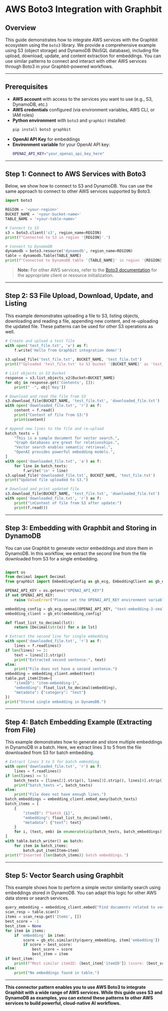 # AWS Boto3 Integration with Graphbit


## Overview

This guide demonstrates how to integrate AWS services with the Graphbit ecosystem using the `boto3` library. We provide a comprehensive example using S3 (object storage) and DynamoDB (NoSQL database), including file upload, download, update, and content extraction for embeddings. You can use similar patterns to connect and interact with other AWS services through Boto3 in your Graphbit-powered workflows.

---

## Prerequisites

- **AWS account** with access to the services you want to use (e.g., S3, DynamoDB, etc.)
- **AWS credentials** configured (via environment variables, AWS CLI, or IAM roles)
- **Python environment** with `boto3` and `graphbit` installed:
  ```bash
  pip install boto3 graphbit
  ```
- **OpenAI API Key** for embeddings
- **Environment variable** for your OpenAI API key:
  ```bash
  OPENAI_API_KEY="your_openai_api_key_here"
  ```

---

## Step 1: Connect to AWS Services with Boto3

Below, we show how to connect to S3 and DynamoDB. You can use the same approach to connect to other AWS services supported by Boto3.

```python
import boto3

REGION = '<your-region>'
BUCKET_NAME = '<your-bucket-name>'
TABLE_NAME = '<your-table-name>'

# Connect to S3
s3 = boto3.client('s3', region_name=REGION)
print(f"Connected to S3 in region '{REGION}'.")

# Connect to DynamoDB
dynamodb = boto3.resource('dynamodb', region_name=REGION)
table = dynamodb.Table(TABLE_NAME)
print(f"Connected to DynamoDB table '{TABLE_NAME}' in region '{REGION}'.")
```

> **Note:** For other AWS services, refer to the [Boto3 documentation](https://boto3.amazonaws.com/v1/documentation/api/latest/index.html) for the appropriate client or resource initialization.

---

## Step 2: S3 File Upload, Download, Update, and Listing

This example demonstrates uploading a file to S3, listing objects, downloading and reading a file, appending new content, and re-uploading the updated file. These patterns can be used for other S3 operations as well.

```python
# Create and upload a test file
with open('test_file.txt', 'w') as f:
    f.write('Hello from Graphbit integration demo!')
    
s3.upload_file('test_file.txt', BUCKET_NAME, 'test_file.txt')
print(f"Uploaded 'test_file.txt' to S3 bucket '{BUCKET_NAME}' as 'test_file.txt'.")

# List objects in S3 bucket
response = s3.list_objects_v2(Bucket=BUCKET_NAME)
for obj in response.get('Contents', []):
    print(" -", obj['Key'])

# Download and read the file from S3
s3.download_file(BUCKET_NAME, 'test_file.txt', 'downloaded_file.txt')
with open('downloaded_file.txt', 'r') as f:
    content = f.read()
    print("Content of file from S3:")
    print(content)

# Append new lines to the file and re-upload
batch_texts = [
    "This is a sample document for vector search.",
    "Graph databases are great for relationships.",
    "Vector search enables semantic retrieval.",
    "OpenAI provides powerful embedding models.",
]
with open('downloaded_file.txt', 'a') as f:
    for line in batch_texts:
        f.write('\n' + line)
s3.upload_file('downloaded_file.txt', BUCKET_NAME, 'test_file.txt')
print("Updated file uploaded to S3.")

# Download and print updated file
s3.download_file(BUCKET_NAME, 'test_file.txt', 'downloaded_file.txt')
with open('downloaded_file.txt', 'r') as f:
    print("\nContent of file from S3 after update:")
    print(f.read())
```
---

## Step 3: Embedding with Graphbit and Storing in DynamoDB

You can use Graphbit to generate vector embeddings and store them in DynamoDB. In this workflow, we extract the second line from the file downloaded from S3 for a single embedding.

```python

import os
from decimal import Decimal
from graphbit import EmbeddingConfig as gb_ecg, EmbeddingClient as gb_etc

OPENAI_API_KEY = os.getenv("OPENAI_API_KEY")
if not OPENAI_API_KEY:
    raise ValueError("Please set the OPENAI_API_KEY environment variable.")

embedding_config = gb_ecg.openai(OPENAI_API_KEY, "text-embedding-3-small")
embedding_client = gb_etc(embedding_config)

def float_list_to_decimal(lst):
    return [Decimal(str(x)) for x in lst]

# Extract the second line for single embedding
with open('downloaded_file.txt', 'r') as f:
    lines = f.readlines()
if len(lines) >= 2:
    text = lines[1].strip()
    print("Extracted second sentence:", text)
else:
    print("File does not have a second sentence.")
embedding = embedding_client.embed(text)
table.put_item(Item={
    "itemID": "item-embedding-1",
    "embedding": float_list_to_decimal(embedding),
    "metadata": {"category": "test"}
})
print("Stored single embedding in DynamoDB.")
```

---

## Step 4: Batch Embedding Example (Extracting from File)

This example demonstrates how to generate and store multiple embeddings in DynamoDB in a batch. Here, we extract lines 3 to 5 from the file downloaded from S3 for batch embedding.

```python
# Extract lines 3 to 5 for batch embedding
with open('downloaded_file.txt', 'r') as f:
    lines = f.readlines()
if len(lines) >= 5:
    batch_texts = [lines[2].strip(), lines[3].strip(), lines[4].strip()]
    print("batch_texts =", batch_texts)
else:
    print("File does not have enough lines.")
batch_embeddings = embedding_client.embed_many(batch_texts)
batch_items = [
    {
        "itemID": f"batch_{i}",
        "embedding": float_list_to_decimal(emb),
        "metadata": {"text": text}
    }
    for i, (text, emb) in enumerate(zip(batch_texts, batch_embeddings))
]
with table.batch_writer() as batch:
    for item in batch_items:
        batch.put_item(Item=item)
print(f"Inserted {len(batch_items)} batch embeddings.")
```
---

## Step 5: Vector Search using Graphbit

This example shows how to perform a simple vector similarity search using embeddings stored in DynamoDB. You can adapt this logic for other AWS data stores or search services.

```python
query_embedding = embedding_client.embed("Find documents related to vector search.")
scan_resp = table.scan()
items = scan_resp.get('Items', [])
best_score = -1
best_item = None
for item in items:
    if 'embedding' in item:
        score = gb_etc.similarity(query_embedding, item['embedding'])
        if score > best_score:
            best_score = score
            best_item = item
if best_item:
    print(f"Most similar itemID: {best_item['itemID']} (score: {best_score:.4f})")
else:
    print("No embeddings found in table.")
```

---

**This connector pattern enables you to use AWS Boto3 to integrate Graphbit with a wide range of AWS services. While this guide uses S3 and DynamoDB as examples, you can extend these patterns to other AWS services to build powerful, cloud-native AI workflows.** 
